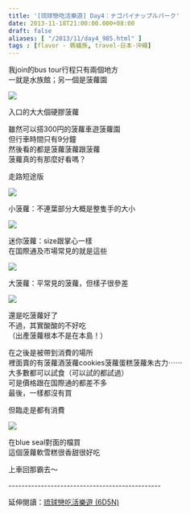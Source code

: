 ```yaml
---
title: '[琉球戀吃活樂遊] Day4：ナゴパイナップルパーク'
date: 2013-11-18T21:00:00.000+08:00
draft: false
aliases: [ "/2013/11/day4_985.html" ]
tags : [flavor - 螞蟻族, travel-日本-沖繩]
---
```


我join的bus tour行程只有兩個地方  
一就是水族館；另一個是菠蘿園  

![](/images/okinawa4c1.jpg)

入口的大大個硬膠菠蘿  
  
雖然可以搭300円的菠蘿車遊菠蘿園  
但行車時間只有9分鐘  
然後看的都是菠蘿菠蘿跟菠蘿  
菠蘿真的有那麼好看嗎？  
  
走路短途版  

![](/images/okinawa4c2.jpg)

小菠蘿：不連葉部分大概是整隻手的大小  

![](/images/okinawa4c3.jpg)

迷你菠蘿：size跟掌心一樣  
在国際通及市場常見的就是這些  

![](/images/okinawa4c.jpg)

大菠蘿：平常見的菠蘿，但樣子很參差  

![](/images/okinawa4c4.jpg)

還是吃菠蘿好了  
不過，其實酸酸的不好吃  
（出產菠蘿根本不是在本島！）  
  
在之後是被帶到消費的場所  
裡面賣的有菠蘿酒菠蘿cookies菠蘿蛋糕菠蘿朱古力⋯⋯  
大多數都可以試食（可以試的都試過）  
可是價格跟在国際通的都差不多  
最後，一樣都沒有買  
  
但臨走是都有消費  

![](/images/okinawa4c5.jpg)

在blue seal對面的檔買  
這個菠蘿軟雪糕很香甜很好吃  
  
  
  
上車回那霸去～  
  
\-----------------------------------------------  
  
延伸閱讀：[琉球戀吃活樂遊 (6D5N)](https://hidie.net/okinawa6d5n/)
